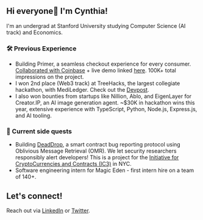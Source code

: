 ## Hi everyone👋 I'm Cynthia!

I'm an undergrad at Stanford University studying Computer Science (AI track) and Economics. 

### 🛠️ Previous Experience
- Building Primer, a seamless checkout experience for every consumer. [Collaborated with Coinbase](https://x.com/0xyoussea/status/1958287663519105167) + live demo linked [here](https://www.youtube.com/watch?v=Q18pnAODgqQ&t=7647s). 100K+ total impressions on the project. 
- I won 2nd place (Web3 track) at TreeHacks, the largest collegiate hackathon, with MediLedger. Check out the [Devpost](https://devpost.com/software/mediledger). 
- I also won bounties from startups like Nillion, Ablo, and EigenLayer for Creator.IP, an AI image generation agent. ~$30K in hackathon wins this year, extensive experience with TypeScript, Python, Node.js, Express.js, and AI tooling.

### 🚀 Current side quests
- Building [DeadDrop](https://github.com/hackingdecentralized/deaddrop), a smart contract bug reporting protocol using Oblivious Message Retrieval (OMR). We let security researchers responsibly alert developers! This is a project for the [Initiative for CryptoCurrencies and Contracts (IC3)](https://www.initc3.org/) in NYC. 
- Software engineering intern for Magic Eden - first intern hire on a team of 140+.

## Let's connect! 
Reach out via [LinkedIn](https://linkedin.com/in/cynthwangg) or [Twitter](https://twitter.com/cynthwangg). 






